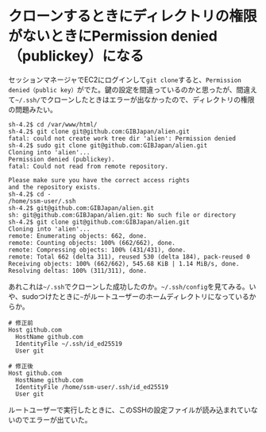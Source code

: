 # クローンするときにディレクトリの権限がないときにPermission denied（publickey）になる

セッションマネージャでEC2にログインして`git clone`すると、`Permission denied（public key）`がでた。鍵の設定を間違っているのかと思ったが、間違えて`~/.ssh/`でクローンしたときはエラーが出なかったので、ディレクトリの権限の問題みたい。

```text
sh-4.2$ cd /var/www/html/
sh-4.2$ git clone git@github.com:GIBJapan/alien.git
fatal: could not create work tree dir 'alien': Permission denied
sh-4.2$ sudo git clone git@github.com:GIBJapan/alien.git
Cloning into 'alien'...
Permission denied (publickey).
fatal: Could not read from remote repository.

Please make sure you have the correct access rights
and the repository exists.
sh-4.2$ cd -
/home/ssm-user/.ssh
sh-4.2$ git@github.com:GIBJapan/alien.git
sh: git@github.com:GIBJapan/alien.git: No such file or directory
sh-4.2$ git clone git@github.com:GIBJapan/alien.git
Cloning into 'alien'...
remote: Enumerating objects: 662, done.
remote: Counting objects: 100% (662/662), done.
remote: Compressing objects: 100% (431/431), done.
remote: Total 662 (delta 311), reused 530 (delta 184), pack-reused 0
Receiving objects: 100% (662/662), 545.68 KiB | 1.14 MiB/s, done.
Resolving deltas: 100% (311/311), done.
```

あれこれは`~/.ssh`でクローンした成功したのか。`~/.ssh/config`を見てみる。いや、sudoつけたときに`~`がルートユーザーのホームディレクトリになっているからか。

```text
# 修正前
Host github.com
  HostName github.com
  IdentityFile ~/.ssh/id_ed25519
  User git

# 修正後
Host github.com
  HostName github.com
  IdentityFile /home/ssm-user/.ssh/id_ed25519
  User git
```

ルートユーザーで実行したときに、このSSHの設定ファイルが読み込まれていないのでエラーが出ていた。